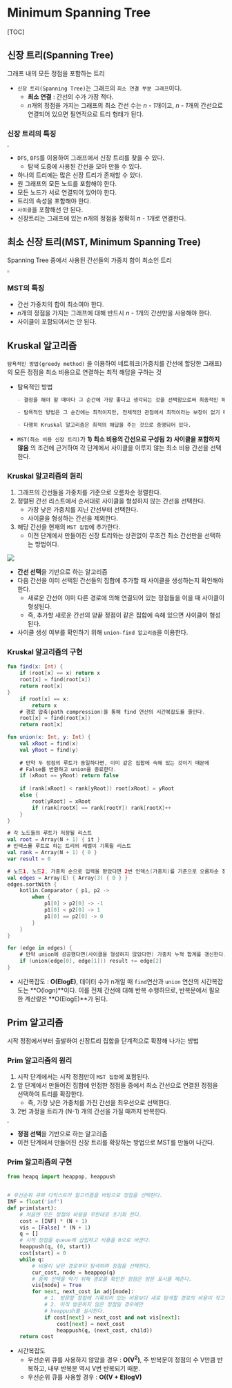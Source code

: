 # Minimum Spanning Tree

[TOC]

## 신장 트리(Spanning Tree)

그래프 내의 모든 정점을 포함하는 트리

- `신장 트리(Spanning Tree)`는 그래프의 `최소 연결 부분 그래프`이다.
  - **최소 연결** : 간선의 수가 가장 적다.
  - *n*개의 정점을 가지는 그래프의 최소 간선 수는 *n - 1*개이고, *n - 1*개의 간선으로 연결되어 있으면 필연적으로 트리 형태가 된다.



### 신장 트리의 특징

<img src="images/08_MST/MST00.png" style="zoom: 25%;" />

- `DFS`, `BFS`를 이용하여 그래프에서 신장 트리를 찾을 수 있다.
  - 탐색 도중에 사용된 간선을 모아 만들 수 있다.
- 하나의 트리에는 많은 신장 트리가 존재할 수 있다.
- 원 그래프의 모든 노드를 포함해야 한다.
- 모든 노드가 서로 연결되어 있어야 한다.
- 트리의 속성을 포함해야 한다.
- `사이클`을 포함해선 안 된다. 
- 신장트리는 그래프에 있는 *n*개의 정점을 정확히 *n - 1*개로 연결한다.





## 최소 신장 트리(MST, Minimum Spanning Tree)

Spanning Tree 중에서 사용된 간선들의 가중치 합이 최소인 트리

<img src="images/08_MST/MST01.png" style="zoom:33%;" />

### MST의 특징

- 간선 가중치의 합이 최소여야 한다.
- *n*개의 정점을 가지는 그래프에 대해 반드시 *n - 1*개의 간선만을 사용해야 한다.
- 사이클이 포함되어서는 안 된다.





## Kruskal 알고리즘

`탐욕적인 방법(greedy method)` 을 이용하여 네트워크(가중치를 간선에 할당한 그래프)의 모든 정점을 최소 비용으로 연결하는 최적 해답을 구하는 것

- 탐욕적인 방법

  ```python
  - 결정을 해야 할 때마다 그 순간에 가장 좋다고 생각되는 것을 선택함으로써 최종적인 해답에 도달하는 것.
  
  - 탐욕적인 방법은 그 순간에는 최적이지만, 전체적인 관점에서 최적이라는 보장이 없기 때문에 반드시 검증해야 한다.
  
  - 다행히 Kruskal 알고리즘은 최적의 해답을 주는 것으로 증명되어 있다.
  ```

- `MST(최소 비용 신장 트리)`가 **1) 최소 비용의 간선으로 구성됨** **2) 사이클을 포함하지 않음** 의 조건에 근거하여 각 단계에서 사이클을 이루지 않는 최소 비용 간선을 선택 한다.



### Kruskal 알고리즘의 원리

1. 그래프의 간선들을 가중치를 기준으로 오름차순 정렬한다.
2. 정렬된 간선 리스트에서 순서대로 사이클을 형성하지 않는 간선을 선택한다.
   - 가장 낮은 가중치를 지닌 간선부터 선택한다.
   - 사이클을 형성하는 간선을 제외한다.
3. 해당 간선을 현재의 `MST 집합`에 추가한다.
   - 이전 단계에서 만들어진 신장 트리와는 상관없이 무조건 최소 간선만을 선택하는 방법이다.

![](images/08_MST/MST02.png)

- **간선 선택**을 기반으로 하는 알고리즘
- 다음 간선을 이미 선택된 간선들의 집합에 추가할 때 사이클을 생성하는지 확인해야 한다.
  - 새로운 간선이 이미 다른 경로에 의해 연결되어 있는 정점들을 이을 때 사이클이 형성된다.
  - 즉, 추가할 새로운 간선의 양끝 정점이 같은 집합에 속해 있으면 사이클이 형성된다.
- 사이클 생성 여부를 확인하기 위해 `union-find 알고리즘`을 이용한다.



### Kruskal 알고리즘의 구현

```kotlin
fun find(x: Int) {
    if (root[x] == x) return x
    root[x] = find(root[x])
    return root[x]
}
    if root[x] == x:
        return x
    # 경로 압축(path compression)을 통해 find 연산의 시간복잡도를 줄인다.
    root[x] = find(root[x])
    return root[x]

fun union(x: Int, y: Int) {
    val xRoot = find(x)
    val yRoot = find(y)
    
    # 만약 두 정점의 루트가 동일하다면, 이미 같은 집합에 속해 있는 것이기 때문에
    # False를 반환하고 union을 종료한다. 
    if (xRoot == yRoot) return false
    
    if (rank[xRoot] < rank[yRoot]) root[xRoot] = yRoot
    else {
        root[yRoot] = xRoot
        if (rank[rootX] == rank[rootY]) rank[rootX]++
    }
}

# 각 노드들의 루트가 저장될 리스트
val root = Array(N + 1) { it }
# 인덱스를 루트로 하는 트리의 레벨이 기록될 리스트
val rank = Array(N + 1) { 0 }
var result = 0

# 노드1, 노드2, 가중치 순으로 입력을 받았다면 2번 인덱스(가중치)를 기준으로 오름차순 정렬해준다.
val edges = Array(E) { Array(3) { 0 } }
edges.sortWith {
    kotlin.Comparator { p1, p2 ->
        when {
            p1[0] > p2[0] -> -1
            p1[0] < p2[0] -> 1
            p1[0] == p2[0] -> 0
        }                  
    }
}

for (edge in edges) {
    # 만약 union에 성공했다면(사이클을 형성하지 않았다면) 가중치 누적 합계를 갱신한다.
    if (union(edge[0], edge[1])) result += edge[2]
}
```

- 시간복잡도 : **O(ElogE)**, 데이터 수가 n개일 때 `find`연산과 `union` 연산의 시간복잡도는 **O(logn)**이다. 이를 전체 간선에 대해 반복 수행하므로, 반복문에서 필요한 계산량은 **O(ElogE)**가 된다.





## Prim 알고리즘

시작 정점에서부터 출발하여 신장트리 집합을 단계적으로 확장해 나가는 방법



### Prim 알고리즘의 원리

1. 시작 단계에서는 시작 정점만이 `MST 집합`에 포함된다.
2. 앞 단계에서 만들어진 집합에 인접한 정점들 중에서 최소 간선으로 연결된 정점을 선택하여 트리를 확장한다.
   - 즉, 가장 낮은 가중치를 가진 간선을 최우선으로 선택한다.
3. 2번 과정을 트리가 (N-1) 개의 간선을 가질 때까지 반복한다.

<img src="images/08_MST/MST03.png" style="zoom:25%;" />

- **정점 선택**을 기반으로 하는 알고리즘
- 이전 단계에서 만들어진 신장 트리를 확장하는 방법으로 MST를 만들어 나간다.



### Prim 알고리즘의 구현

```python
from heapq import heappop, heappush


# 우선순위 큐와 다익스트라 알고리즘을 바탕으로 정점을 선택한다.
INF = float('inf')
def prim(start):
    # 처음엔 모든 정점의 비용을 무한대로 초기화 한다.
    cost = [INF] * (N + 1)
    vis = [False] * (N + 1)
    q = []
    # 시작 정점을 queue에 삽입하고 비용을 0으로 바꾼다.
    heappush(q, (0, start))
    cost[start] = 0
    while q:
        # 비용이 낮은 경로부터 탐색하며 정점을 선택한다.
        cur_cost, node = heappop(q)
        # 중복 선택을 막기 위해 경로를 확인한 정점은 방문 표시를 해준다.
        vis[node] = True
        for next, next_cost in adj[node]:
            # 1. 방문할 정점에 기록되어 있는 비용보다 새로 탐색할 경로의 비용이 작고
            # 2. 아직 방문하지 않은 정점일 경우에만
            # heappush를 실시한다.
            if cost[next] > next_cost and not vis[next]:
                cost[next] = next_cost
                heappush(q, (next_cost, child))
    return cost
```

- 시간복잡도
  - 우선순위 큐를 사용하지 않았을 경우 : **O(V<sup>2</sup>)**, 주 반복문이 정점의 수 V만큼 반복하고, 내부 반복문 역시 V번 반복되기 때문.
  - 우선순위 큐를 사용할 경우 : **O((V + E)logV)**